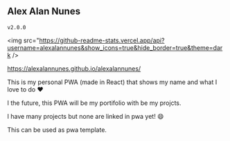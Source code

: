 ## Alex Alan Nunes
`v2.0.0`


<img src="https://github-readme-stats.vercel.app/api?username=alexalannunes&show_icons=true&hide_border=true&theme=dark />


https://alexalannunes.github.io/alexalannunes/



This is my personal PWA (made in React) that shows my name and what I love to do :heart:

I the future, this PWA will be my portifolio with be my projcts.

I have many projects but none are linked in pwa yet! :smile:

This can be used as pwa template.
